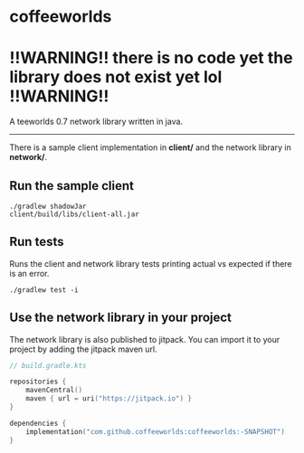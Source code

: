 # coffeeworlds

# !!WARNING!! there is no code yet the library does not exist yet lol !!WARNING!!

A teeworlds 0.7 network library written in java.

---

There is a sample client implementation in **client/** and the network library in **network/**.

## Run the sample client

```
./gradlew shadowJar
client/build/libs/client-all.jar
```

## Run tests

Runs the client and network library tests printing actual vs expected if there is an error.

```
./gradlew test -i
```

## Use the network library in your project

The network library is also published to jitpack. You can import it to your project by adding the jitpack maven url.

```kotlin
// build.gradle.kts

repositories {
    mavenCentral()
    maven { url = uri("https://jitpack.io") }
}

dependencies {
    implementation("com.github.coffeeworlds:coffeeworlds:-SNAPSHOT")
}
```
